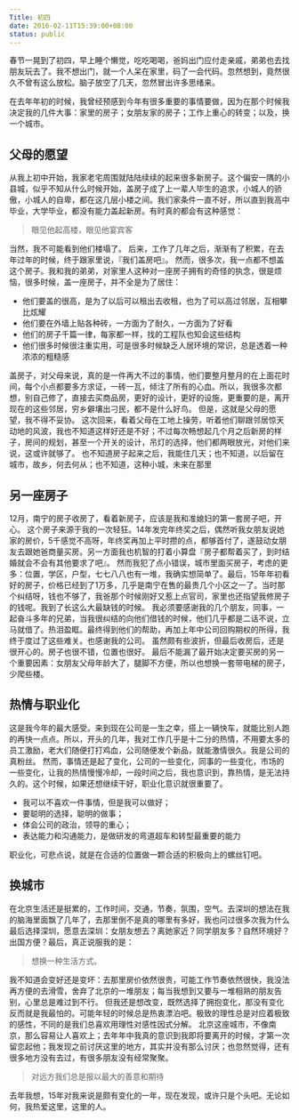 ```yaml
---
Title: 初四
date: 2016-02-11T15:39:00+08:00
status: public
---
```


春节一晃到了初四，早上睡个懒觉，吃吃喝喝，爸妈出门应付走亲戚，弟弟也去找朋友玩去了。我不想出门，就一个人呆在家里，码了一会代码。忽然想到，竟然很久不曾有这么放松。脑子放空了几天，忽然冒出许多思绪来。

在去年年初的时候，我曾经预感到今年有很多重要的事情要做，因为在那个时候我决定我的几件大事：家里的房子；女朋友家的房子；工作上重心的转变；以及，换一个城市。
## 父母的愿望
从我上初中开始，我家老宅周围就陆陆续续的起来很多新房子。这个偏安一隅的小县城，似乎不知从什么时候开始，盖房子成了上一辈人毕生的追求，小城人的骄傲，小城人的自卑，都在这几层小楼之间。我们家条件一直不好，所以直到我高中毕业，大学毕业，都没有能力盖起新房。有时真的都会有这种感觉：
> 眼见他起高楼，眼见他宴宾客

当然，我不可能看到他们楼塌了。
后来，工作了几年之后，渐渐有了积累，在去年过年的时候，终于跟家里说，『我们盖房吧』。
然而，很多次，我一点都不想盖这个房子。我和我的弟弟，对家里人这种对一座房子拥有的奇怪的执念，很是烦恼，很多时候，盖一座房子，并不全是为了居住：
* 他们要盖的很高，是为了以后可以租出去收租，也为了可以高过邻居，互相攀比炫耀
* 他们要在外墙上贴各种砖，一方面为了耐久，一方面为了好看
* 他们的房子千篇一律，每家都一样，找的工程队也知会这些结构
* 他们很多时候很注重实用，可是很多时候缺乏人居环境的常识，总是透着一种浓浓的粗糙感

盖房子，对父母来说，真的是一件再大不过的事情，他们要整月整月的在上面花时间，每个小点都要多方求证，一砖一瓦，倾注了所有的心血。所以，我很多次都想，别自己修了，直接去买商品房，更好的设计，更好的设施，更重要的是，离开现在的这些邻居，穷乡僻壤出刁民，都不是什么好鸟。
但是，这就是父母的愿望，我不得不妥协。
这次回来，看着父母在工地上操劳，听着他们聊跟邻居惊天动地的风波，我也不知道这样好还是不好；不过每次畅想起几个月之后新房的样子，房间的规划，甚至一个开关的设计，吊灯的选择，他们都两眼放光，对他们来说，这或许就够了。
也不知道房子起来之后，我能住几天；也不知道，以后留在城市，故乡，何去何从；也不知道，这种小城，未来在那里

## 另一座房子
12月，南宁的房子收房了，看着新房子，应该是我和准媳妇的第一套房子吧，开心。
这个房子来源于我的一次轻狂。14年发完年终奖之后，偶然听我女朋友说她家的房价，5千感觉不高呀，年终奖再加上平时攒的点，都够首付了，遂鼓动女朋友去跟她爸商量买房。另一方面我也机智的打着小算盘『房子都帮着买了，到时结婚就会不会有其他要求了吧』。
然而我犯了点小错误，城市里面买房子，考虑的更多：位置，学区，户型，七七八八也有一堆，我确实想简单了。最后，15年年初看好的房子，价格已经到了1万多，几乎是南宁在售的最贵几个小区之一了。当时那个纠结呀，钱也不够了，我爸那个时候刚好又惹上点官司，家里也还指望我修房子的钱呢。我到了长这么大最缺钱的时候。
我必须要感谢我的几个朋友，同事，一起奋斗多年的兄弟，当我很纠结的向他们借钱的时候，他们几乎都是二话不说，立马就借了。热泪盈眶。最终得到他们的帮助，再加上年中公司回购期权的所得，我终于度过了这些难关。也感谢我的公司。
虽然颇有些波折，但最后收房后，还是很开心的。房子也很不错，位置也很好。
最后不能漏了最开始决定要买房的另一个重要因素：女朋友父母年龄大了，腿脚不方便，所以也想换一套带电梯的房子，少爬些楼。

## 热情与职业化
这是我今年的最大感受。来到现在公司是一生之幸，搭上一辆快车，就能比别人跑的再快一点点。所以，开头的几年，我对工作几乎是十二分的热情，不用要太多的员工激励，老大们随便打打鸡血，公司随便发个新品，就能激情很久。我是公司的真粉丝。
然而，事情还是起了变化，公司的一些变化，同事的一些变化，市场的一些变化，让我的热情慢慢冷却，一段时间之后，我也意识到，靠热情，是无法持久的。这个时候，如果还想继续干好，职业化意识就很重要了。
* 我可以不喜欢一件事情，但是我可以做好；
* 要聪明的选择，聪明的做事；
* 体会公司的政治，领导的重心；
* 表达能力和沟通能力，是做研发的弯道超车和转型最重要的能力

职业化，可悲点说，就是在合适的位置做一颗合适的积极向上的螺丝钉吧。

## 换城市
在北京生活还是挺累的，工作时间，交通，节奏，氛围，空气。去深圳的想法在我的脑海里面飘了几年了，去那里倒不是真的哪里有多好，我也问过很多次我为什么最后选择深圳，愿意去深圳：女朋友想去？离她家近？同学朋友多？自然环境好？出国方便？最后，真正说服我的是：
> 想换一种生活方式。

我不知道会变好还是变坏：去那里房价依然很贵，可能工作节奏依然很快，我没法再方便的去滑雪，舍弃了北京的一堆朋友；每当我想到又要与一堆相熟的朋友告别，心里总是难过到不行。
但我还是想改变，既然选择了拥抱变化，那没有变化反而就是我最怕的。可能年轻的时候总是热衷漂泊吧。极致的理性总是对应着极致的感性，不同的是我们总喜欢用理性对感性因式分解。
北京这座城市，不像南京，那么容易让人喜欢上；去年年中我真的意识到我即将要离开的时候，才第一次留恋起他；我发现之前讨厌这里的地方，其实并没有那么讨厌；也忽然觉得，还有很多地方没有去过，有很多朋友没有经常聚聚。
> 对远方我们总是报以最大的善意和期待

去年我想，15年对我来说是颇有变化的一年，现在发现，或许只是个头吧。无论如何，我热爱这里，这里的人。